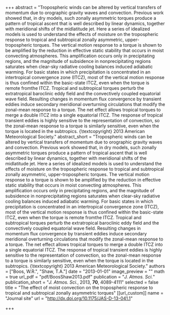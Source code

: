 +++
abstract = "Tropospheric winds can be altered by vertical transfers of momentum due to orographic gravity waves and convection. Previous work showed that, in dry models, such zonally asymmetric torques produce a pattern of tropical ascent that is well described by linear dynamics, together with meridional shifts of the midlatitude jet. Here a series of idealized models is used to understand the effects of moisture on the tropospheric response to tropical and subtropical zonally asymmetric, upper-tropospheric torques. The vertical motion response to a torque is shown to be amplified by the reduction in effective static stability that occurs in moist convecting atmospheres. This amplification occurs only in precipitating regions, and the magnitude of subsidence in nonprecipitating regions saturates when clear-sky radiative cooling balances induced adiabatic warming. For basic states in which precipitation is concentrated in an intertropical convergence zone (ITCZ), most of the vertical motion response is thus confined within the basic-state ITCZ, even when the torque is remote fromthe ITCZ. Tropical and subtropical torques perturb the extratropical baroclinic eddy field and the convectively coupled equatorial wave field. Resulting changes in momentum flux convergence by transient eddies induce secondary meridional overturning circulations that modify the zonal-mean response to a torque. The net effect allows tropical torques to merge a double ITCZ into a single equatorial ITCZ. The response of tropical transient eddies is highly sensitive to the representation of convection, so the zonal-mean response to a torque is similarly sensitive, even when the torque is located in the subtropics. {\textcopyright} 2013 American Meteorological Society."
abstract_short = "Tropospheric winds can be altered by vertical transfers of momentum due to orographic gravity waves and convection. Previous work showed that, in dry models, such zonally asymmetric torques produce a pattern of tropical ascent that is well described by linear dynamics, together with meridional shifts of the midlatitude jet. Here a series of idealized models is used to understand the effects of moisture on the tropospheric response to tropical and subtropical zonally asymmetric, upper-tropospheric torques. The vertical motion response to a torque is shown to be amplified by the reduction in effective static stability that occurs in moist convecting atmospheres. This amplification occurs only in precipitating regions, and the magnitude of subsidence in nonprecipitating regions saturates when clear-sky radiative cooling balances induced adiabatic warming. For basic states in which precipitation is concentrated in an intertropical convergence zone (ITCZ), most of the vertical motion response is thus confined within the basic-state ITCZ, even when the torque is remote fromthe ITCZ. Tropical and subtropical torques perturb the extratropical baroclinic eddy field and the convectively coupled equatorial wave field. Resulting changes in momentum flux convergence by transient eddies induce secondary meridional overturning circulations that modify the zonal-mean response to a torque. The net effect allows tropical torques to merge a double ITCZ into a single equatorial ITCZ. The response of tropical transient eddies is highly sensitive to the representation of convection, so the zonal-mean response to a torque is similarly sensitive, even when the torque is located in the subtropics. {\textcopyright} 2013 American Meteorological Society."
authors = ["Boos, W.R.", "Shaw, T.A."]
date = "2013-01-01"
image_preview = ""
math = true
url_pdf = "pdf/BoosShaw2013.pdf"
publication = "*J. Atmos. Sci.*"
publication_short = "*J. Atmos. Sci.*, 2013, **70**, 4089-4111"
selected = false
title = "The effect of moist convection on the tropospheric response to tropical and subtropical zonally asymmetric torques"
[[url_custom]]
   name = "Journal site"
   url = "http://dx.doi.org/10.1175/JAS-D-13-041.1"


+++
